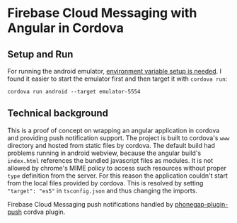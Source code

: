 # Firebase Cloud Messaging with Angular in Cordova

## Setup and Run

For running the android emulator, [environment variable setup is needed](https://gist.github.com/kasznar/e6be8f378e2bdf30c625913e6c5848a6).
I found it easier to start the emulator first and then target it with `cordova run`:

```
cordova run android --target emulator-5554
```

## Technical background

This is a proof of concept on wrapping an angular application in cordova and providing push 
notification support. The project is built to cordova's `www` directory and hosted from static files 
by cordova. The default build had problems running in android webview, because the angular build's
`index.html` references the bundled javascript files as modules. It is not allowed by chrome's MIME 
policy to access such resources without proper `type` definition from the server. For this reason the
 application couldn't start from the local files provided by cordova. This is resolved by setting 
`"target": "es5"` in `tsconfig.json` and thus changing the imports.

Firebase Cloud Messaging push notifications handled by [phonegap-plugin-push](https://github.com/phonegap/phonegap-plugin-push)
cordva plugin. 

